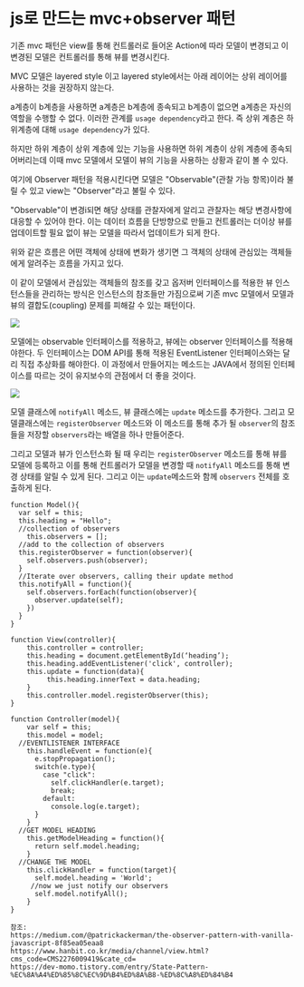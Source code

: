 # js로 만드는 mvc+observer 패턴

기존 mvc 패턴은 view를 통해 컨트롤러로 들어온 Action에 따라 모델이 변경되고 이 변경된 모델은 컨트롤러를 통해 뷰를 변경시킨다.

MVC 모델은 layered style 이고 layered style에서는 아래 레이어는 상위 레이어를 사용하는 것을 권장하지 않는다.

a계층이 b계층을 사용하면 a계층은 b계층에 종속되고 b계층이 없으면 a계층은 자신의 역할을 수행할 수 없다. 이러한 관계를 `usage dependency`라고 한다. 즉 상위 계층은 하위계층에 대해 `usage dependency`가 있다.

하지만 하위 계층이 상위 계층에 있는 기능을 사용하면 하위 계층이 상위 계층에 종속되어버리는데 이때 mvc 모델에서 모델이 뷰의 기능을 사용하는 상황과 같이 볼 수 있다.

여기에 Observer 패턴을 적용시킨다면 모델은 "Observable"(관찰 가능 항목)이라 불릴 수 있고 view는 "Observer"라고 불릴 수 있다.

"Observable"이 변경i되면 해당 상태를 관찰자에게 알리고 관찰자는 해당 변경사항에 대응할 수 있어야 한다. 이는 데이터 흐름을 단방향으로 만들고 컨트롤러는 더이상 뷰를 업데이트할 필요 없이 뷰는 모델을 따라서 업데이트가 되게 한다.

위와 같은 흐름은 어떤 객체에 상태에 변화가 생기면 그 객체의 상태에 관심있는 객체들에게 알려주는 흐름을 가지고 있다.

이 같이 모델에서 관심있는 객체들의 참조를 갖고 옵저버 인터페이스를 적용한 뷰 인스턴스들을 관리하는 방식은 인스턴스의 참조들만 가짐으로써 기존 mvc 모델에서 모델과 뷰의 결합도(coupling) 문제를 피해갈 수 있는 패턴이다.

<img src="https://miro.medium.com/max/906/1*m4GC21LL7em3t9jnbAlWgw.png">

모델에는 observable 인터페이스를 적용하고, 뷰에는 observer 인터페이스를 적용해야한다. 두 인터페이스는 DOM API를 통해 적용된 EventListener 인터페이스와는 달리 직접 추상화를 해야한다. 이 과정에서 만들어지는 메소드는 JAVA에서 정의된 인터페이스를 따르는 것이 유지보수의 관점에서 더 좋을 것이다.

<img src="https://miro.medium.com/max/854/1*mmTHcQFfbad820Dz75hHgQ.png">

모델 클래스에 `notifyAll` 메소드, 뷰 클래스에는 `update` 메소드를 추가한다. 그리고 모델클래스에는 `registerObserver` 메소드와 이 메소드를 통해 추가 될 `observer`의 참조들을 저장할 `observers`라는 배열을 하나 만들어준다.

그리고 모델과 뷰가 인스턴스화 될 때 우리는 `registerObserver` 메소드를 통해 뷰를 모델에 등록하고 이를 통해 컨트롤러가 모델을 변경할 때 `notifyAll` 메소드를 통해 변경 상태를 알릴 수 있게 된다. 그리고 이는 `update`메소드와 함께 `observers` 전체를 호출하게 된다.

```
function Model(){
  var self = this;
  this.heading = "Hello";
  //collection of observers
    this.observers = [];
  //add to the collection of observers
  this.registerObserver = function(observer){
    self.observers.push(observer);
  }
  //Iterate over observers, calling their update method
  this.notifyAll = function(){
    self.observers.forEach(function(observer){
      observer.update(self);
    })
  }
}
```

```
function View(controller){
    this.controller = controller;
    this.heading = document.getElementById(‘heading’);
    this.heading.addEventListener('click', controller);
    this.update = function(data){
         this.heading.innerText = data.heading;
    }
    this.controller.model.registerObserver(this);
}
```

```
function Controller(model){
    var self = this;
    this.model = model;
  //EVENTLISTENER INTERFACE
    this.handleEvent = function(e){
      e.stopPropagation();
      switch(e.type){
        case "click":
          self.clickHandler(e.target);
          break;
        default:
          console.log(e.target);
      }
    }
  //GET MODEL HEADING
    this.getModelHeading = function(){
      return self.model.heading;
    }
  //CHANGE THE MODEL
    this.clickHandler = function(target){
      self.model.heading = 'World';
     //now we just notify our observers
      self.model.notifyAll();
    }
}
```

```
참조:
https://medium.com/@patrickackerman/the-observer-pattern-with-vanilla-javascript-8f85ea05eaa8
https://www.hanbit.co.kr/media/channel/view.html?cms_code=CMS2276009419&cate_cd=
https://dev-momo.tistory.com/entry/State-Pattern-%EC%8A%A4%ED%85%8C%EC%9D%B4%ED%8A%B8-%ED%8C%A8%ED%84%B4
```
